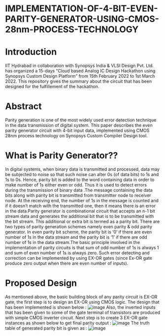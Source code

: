 # IMPLEMENTATION-OF-4-BIT-EVEN-PARITY-GENERATOR-USING-CMOS-28nm-PROCESS-TECHNOLOGY

# Introduction
IIT Hydrabad in collaboration with Synopsys India & VLSI Design Pvt. Ltd. has organized a 15-days “Cloud based Analog IC Design   Hackathon using Synopsys Custom Design Platform” from 15th February 2022 to 1st March 2022. This repository gives the summary about the circuit that has been designed for the fulfillement of the hackathon.

# Abstract
Parity generation is one of the most widely used error detection technique in the data transmission of digital system. This paper describes the even parity generator circuit with 4-bit input data, implemented using CMOS 28nm process technology on Synopsys Custom Compiler Design tool. 

# What is Parity Generator??
In digital systems, when binary data is transmitted and processed, data may be subjected to noise so that such noise can alter 0s (of data bits) to 1s and 1s to 0s. Hence, parity bit is added to the word containing data in order to make number of 1s either even or odd. Thus it is used to detect errors during the transmission of binary data .The message containing the data bits along with parity bit is transmitted from transmitter node to receiver node. At the receiving end, the number of 1s in the message is counted and if it doesn’t match with the transmitted one, then it means there is an error in the data.Parity generator is combinational circuit that accepts an n-1 bit stream data and generates the additional bit that is to be transmitted with the bit stream. This additional or extra bit is termed as a parity bit. There are two types of parity generation schemes namely even parity & odd parity generator. In even parity bit scheme, the parity bit is ‘0’ if there are even number of 1s in the data stream and the parity bit is ‘1’ if there are odd number of 1s in the data stream.The basic principle involved in the implementation of parity circuits is that sum of odd number of 1s is always 1 and sum of even number of 1s is always zero. Such error detecting and correction can be implemented by using EX-OR gates (since Ex-OR gate produce zero output when there are even number of inputs).

# Proposed Design
As mentioned above, the basic building block of any parity circuit is EX-OR gate, the first step is to design an EX-OR using CMOS logic. The design that has been implemented is shown below : 
![image](https://user-images.githubusercontent.com/100372947/155658987-dded4d75-4435-49a3-a817-6b57d3ff2b01.png)
Also, the inverted inputs that has been given to some of the gate terminal of transistors are produced with simple CMOS inverter circuit. Next step is to create 3 EX-OR gate instances as shown below to get final parity output :
![image](https://user-images.githubusercontent.com/100372947/155659553-bea91699-e652-43eb-8852-ce87ea48d517.png)
The truth table of generated parity bit is given as : 
![image](https://user-images.githubusercontent.com/100372947/155659698-f77c3f1f-cc93-4550-a54e-c16f5d3543db.png)

